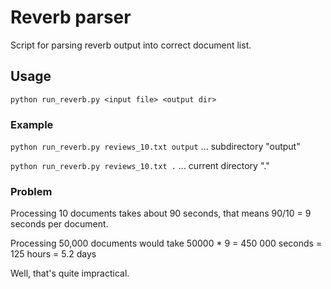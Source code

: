# Reverb parser
Script for parsing reverb output into correct document list.

## Usage
`python run_reverb.py <input file> <output dir>`

### Example
`python run_reverb.py reviews_10.txt output` ... subdirectory "output"

`python run_reverb.py reviews_10.txt .` ... current directory "."

### Problem
Processing 10 documents takes about 90 seconds, that means 90/10 = 9 seconds per document.

Processing 50,000 documents would take 50000 * 9 = 450 000 seconds = 125 hours = 5.2 days

Well, that's quite impractical.
